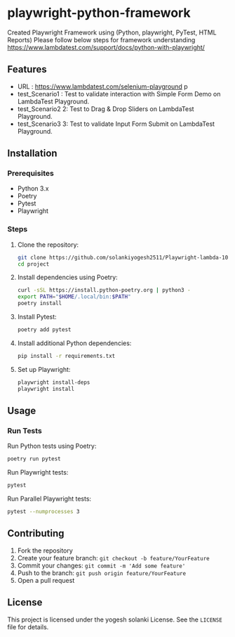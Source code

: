 # playwright-python-framework

Created Playwright Framework using (Python, playwright, PyTest, HTML Reports)
Please follow below steps for framework understanding
https://www.lambdatest.com/support/docs/python-with-playwright/

## Features
- URL :  https://www.lambdatest.com/selenium-playground p
- test_Scenario1 : Test to validate interaction with Simple Form Demo on LambdaTest Playground.
- test_Scenario2 2: Test to Drag & Drop Sliders on LambdaTest Playground.
- test_Scenario3 3: Test to validate Input Form Submit on LambdaTest Playground.

## Installation

### Prerequisites
- Python 3.x
- Poetry
- Pytest
- Playwright

### Steps
1. Clone the repository:
   ```bash
   git clone https://github.com/solankiyogesh2511/Playwright-lambda-101
   cd project
   ```

2. Install dependencies using Poetry:
   ```bash
   curl -sSL https://install.python-poetry.org | python3 -
   export PATH="$HOME/.local/bin:$PATH"
   poetry install
   ```

3. Install Pytest:
   ```bash
   poetry add pytest
   ```

4. Install additional Python dependencies:
   ```bash
   pip install -r requirements.txt
   ```

5. Set up Playwright:
   ```bash
   playwright install-deps
   playwright install
   ```

## Usage

### Run Tests
Run Python tests using Poetry:
```bash
poetry run pytest
```

Run Playwright tests:
```bash
pytest
```
Run Parallel Playwright tests:
```bash
pytest --numprocesses 3
```
## Contributing

1. Fork the repository
2. Create your feature branch: `git checkout -b feature/YourFeature`
3. Commit your changes: `git commit -m 'Add some feature'`
4. Push to the branch: `git push origin feature/YourFeature`
5. Open a pull request

## License

This project is licensed under the yogesh solanki License. See the `LICENSE` file for details.

